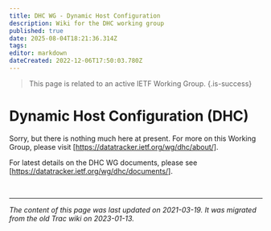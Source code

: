 ```yaml
---
title: DHC WG - Dynamic Host Configuration
description: Wiki for the DHC working group
published: true
date: 2025-08-04T18:21:36.314Z
tags: 
editor: markdown
dateCreated: 2022-12-06T17:50:03.780Z
---
```


> This page is related to an active IETF Working Group.
{.is-success}
# Dynamic Host Configuration (DHC)
Sorry, but there is nothing much here at present. For more on this Working Group, please visit [https://datatracker.ietf.org/wg/dhc/about/].

For latest details on the DHC WG documents, please see [https://datatracker.ietf.org/wg/dhc/documents/].

&nbsp;
&nbsp;
&nbsp;

---

*The content of this page was last updated on 2021-03-19. It was migrated from the old Trac wiki on 2023-01-13.*